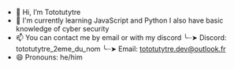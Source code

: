 - 👋 Hi, I’m Tototutytre
- 🌱 I'm currently learning JavaScript and Python
      I also have basic knowledge of cyber security
- 📫 You can contact me by email or with my discord
      ╰┈➤ Discord: tototutytre_2eme_du_nom
      ╰┈➤ Email: tototutytre.dev@outlook.fr
- 😄 Pronouns: he/him

